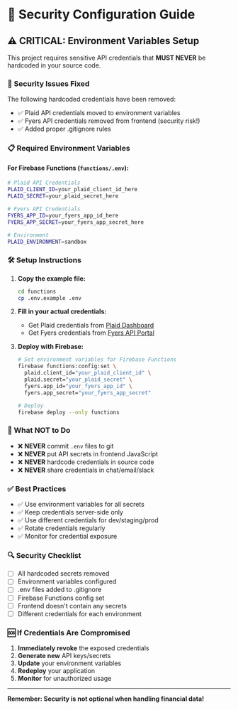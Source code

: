 # 🔐 Security Configuration Guide

## ⚠️ CRITICAL: Environment Variables Setup

This project requires sensitive API credentials that **MUST NEVER** be hardcoded in your source code.

### 🚨 Security Issues Fixed

The following hardcoded credentials have been removed:
- ✅ Plaid API credentials moved to environment variables
- ✅ Fyers API credentials removed from frontend (security risk!)
- ✅ Added proper .gitignore rules

### 📋 Required Environment Variables

#### For Firebase Functions (`functions/.env`):

```bash
# Plaid API Credentials
PLAID_CLIENT_ID=your_plaid_client_id_here
PLAID_SECRET=your_plaid_secret_here

# Fyers API Credentials  
FYERS_APP_ID=your_fyers_app_id_here
FYERS_APP_SECRET=your_fyers_app_secret_here

# Environment
PLAID_ENVIRONMENT=sandbox
```

### 🛠️ Setup Instructions

1. **Copy the example file:**
   ```bash
   cd functions
   cp .env.example .env
   ```

2. **Fill in your actual credentials:**
   - Get Plaid credentials from [Plaid Dashboard](https://dashboard.plaid.com/)
   - Get Fyers credentials from [Fyers API Portal](https://myapi.fyers.in/)

3. **Deploy with Firebase:**
   ```bash
   # Set environment variables for Firebase Functions
   firebase functions:config:set \
     plaid.client_id="your_plaid_client_id" \
     plaid.secret="your_plaid_secret" \
     fyers.app_id="your_fyers_app_id" \
     fyers.app_secret="your_fyers_app_secret"
   
   # Deploy
   firebase deploy --only functions
   ```

### 🚫 What NOT to Do

- ❌ **NEVER** commit `.env` files to git
- ❌ **NEVER** put API secrets in frontend JavaScript
- ❌ **NEVER** hardcode credentials in source code
- ❌ **NEVER** share credentials in chat/email/slack

### ✅ Best Practices

- ✅ Use environment variables for all secrets
- ✅ Keep credentials server-side only
- ✅ Use different credentials for dev/staging/prod
- ✅ Rotate credentials regularly
- ✅ Monitor for credential exposure

### 🔍 Security Checklist

- [ ] All hardcoded secrets removed
- [ ] Environment variables configured
- [ ] .env files added to .gitignore
- [ ] Firebase Functions config set
- [ ] Frontend doesn't contain any secrets
- [ ] Different credentials for each environment

### 🆘 If Credentials Are Compromised

1. **Immediately revoke** the exposed credentials
2. **Generate new** API keys/secrets
3. **Update** your environment variables
4. **Redeploy** your application
5. **Monitor** for unauthorized usage

---

**Remember: Security is not optional when handling financial data!**